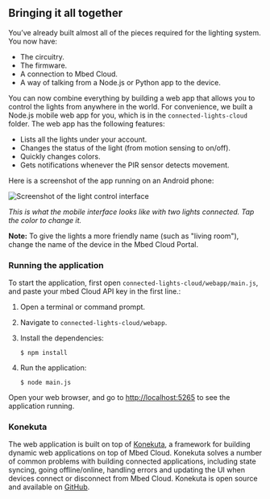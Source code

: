 ## Bringing it all together

You’ve already built almost all of the pieces required for the lighting system. You now have:

* The circuitry.
* The firmware.
* A connection to Mbed Cloud.
* A way of talking from a Node.js or Python app to the device.

You can now combine everything by building a web app that allows you to control the lights from anywhere in the world. For convenience, we built a Node.js mobile web app for you, which is in the `connected-lights-cloud` folder. The web app has the following features:

* Lists all the lights under your account.
* Changes the status of the light (from motion sensing to on/off).
* Quickly changes colors.
* Gets notifications whenever the PIR sensor detects movement.

Here is a screenshot of the app running on an Android phone:

![Screenshot of the light control interface](https://s3-us-west-2.amazonaws.com/cloud-docs-images/lights15.png)

*This is what the mobile interface looks like with two lights connected. Tap the color to change it.*

<span class="notes">**Note:** To give the lights a more friendly name (such as "living room"), change the name of the device in the Mbed Cloud Portal.</span>

### Running the application

To start the application, first open `connected-lights-cloud/webapp/main.js`, and paste your mbed Cloud API key in the first line.:

1. Open a terminal or command prompt.
1. Navigate to `connected-lights-cloud/webapp`.
1. Install the dependencies:

    ```
    $ npm install
    ```

1. Run the application:

    ```
    $ node main.js
    ```

Open your web browser, and go to [http://localhost:5265](http://localhost:5265) to see the application running.

### Konekuta

The web application is built on top of [Konekuta](https://github.com/armmbed/konekuta), a framework for building dynamic web applications on top of Mbed Cloud. Konekuta solves a number of common problems with building connected applications, including state syncing, going offline/online, handling errors and updating the UI when devices connect or disconnect from Mbed Cloud. Konekuta is open source and available on [GitHub](https://github.com/armmbed/konekuta).
